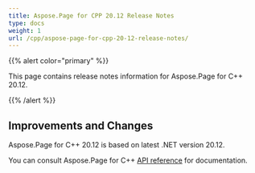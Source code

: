 ```yaml
---
title: Aspose.Page for CPP 20.12 Release Notes
type: docs
weight: 1
url: /cpp/aspose-page-for-cpp-20-12-release-notes/
---
```


{{% alert color="primary" %}}

This page contains release notes information for Aspose.Page for C++ 20.12.

{{% /alert %}}
## **Improvements and Changes**
Aspose.Page for C++ 20.12 is based on latest .NET version 20.12.


You can consult Aspose.Page for C++ [API reference](https://apireference.aspose.com/cpp/page/) for documentation.
